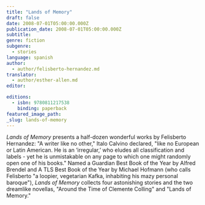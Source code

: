 ```yaml
---
title: "Lands of Memory"
draft: false
date: 2008-07-01T05:00:00.000Z
publication_date: 2008-07-01T05:00:00.000Z
subtitle:
genre: fiction
subgenre:
  - stories
language: spanish
author:
  - author/felisberto-hernandez.md
translator:
  - author/esther-allen.md
editor:

editions:
  - isbn: 9780811217538
    binding: paperback
featured_image_path:
_slug: lands-of-memory
---
```


_Lands of Memory_ presents a half-dozen wonderful works by Felisberto Hernandez: "A writer like no other," Italo Calvino declared, "like no European or Latin American. He is an ’irregular,’ who eludes all classification and labels - yet he is unmistakable on any page to which one might randomly open one of his books." Named a Guardian Best Book of the Year by Alfred Brendel and A TLS Best Book of the Year by Michael Hofmann (who calls Felisberto "a loopier, vegetarian Kafka, inhabiting his mazy personal baroque"), _Lands of Memory_ collects four astonishing stories and the two dreamlike novellas, "Around the Time of Clemente Colling" and "Lands of Memory."

